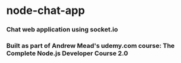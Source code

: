 # node-chat-app

### Chat web application using socket.io

### Built as part of Andrew Mead's udemy.com course: The Complete Node.js Developer Course 2.0
